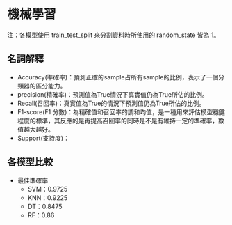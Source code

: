 # 機械學習
注：各模型使用 train_test_split 來分割資料時所使用的 random_state 皆為 1。
## 名詞解釋
- Accuracy(準確率)：預測正確的sample占所有sample的比例，表示了一個分類器的區分能力。
- precision(精確率)：預測值為True情況下真實值仍為True所佔的比例。
- Recall(召回率)：真實值為True的情況下預測值仍為True所佔的比例。
- F1-score(F1 分數)：為精確值和召回率的調和均值，是一種用來評估模型穩健程度的標準，其反應的是再提高召回率的同時是不是有維持一定的準確率，數值越大越好。
- Support(支持度)：
 
## 各模型比較
- 最佳準確率
    - SVM：0.9725
    - KNN：0.9225
    - DT：0.8475
    - RF：0.86
